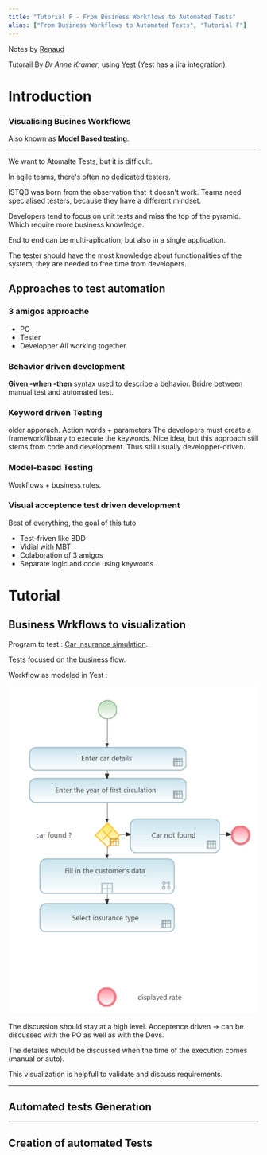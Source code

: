 ```yaml
---
title: "Tutorial F - From Business Workflows to Automated Tests"
alias: ["From Business Workflows to Automated Tests", "Tutorial F"]
---
```

Notes by [Renaud](people/Renaud.md)


Tutorail By _Dr Anne Kramer_,  using [Yest](https://marketplace.atlassian.com/apps/1221359/yest-agile-test-design-automation)
(Yest has a jira integration)
# Introduction

### Visualising Busines Workflows

Also known as **Model Based testing**.

---

We want to Atomalte Tests, but it is difficult.

In agile teams, there's often no dedicated testers.

ISTQB was born from the observation that it doesn't work. Teams need specialised testers, because they have a different mindset.

Developers tend to focus on unit tests and miss the top of the pyramid. Which require more business knowledge.

End to end can be multi-aplication, but also in a single application.

The tester should have the most knowledge about functionalities of the system, they are needed to free time from developers.

## Approaches to test automation

### 3 amigos approache
- PO
- Tester
- Developper
All working together.

### Behavior driven development

**Given -when -then** syntax used to describe a behavior.
Bridre between manual test and automated test.

### Keyword driven Testing
older apporach.
Action words + parameters
The developers must create a framework/library to execute the keywords.
Nice idea, but this approach still stems from code and development. Thus still usually developper-driven.

### Model-based Testing

Workflows + business rules.

### Visual acceptence test driven development

Best of everything, the goal of this tuto.

- Test-friven like BDD
- Vidial with MBT
- Colaboration of 3 amigos
- Separate logic and code using keywords.

# Tutorial

## Business Wrkflows to visualization

Program to test : [Car insurance simulation](https://eur03.safelinks.protection.outlook.com/?url=https%3A%2F%2Fdemo-simulator.herokuapp.com%2F&data=05%7C01%7Crenaud.pirson%40sfpd.fgov.be%7C714366dbeafb43409be208da4490f877%7C66c008a4b56549a993c9c1e64cad2e11%7C0%7C0%7C637897686686314826%7CUnknown%7CTWFpbGZsb3d8eyJWIjoiMC4wLjAwMDAiLCJQIjoiV2luMzIiLCJBTiI6Ik1haWwiLCJXVCI6Mn0%3D%7C3000%7C%7C%7C&sdata=xQzUXQDDltuNcoyZpnXcySON9rppRoKpXjZFhbQl%2Brk%3D&reserved=0).

Tests focused on the business flow. 

Workflow as modeled in Yest :

![](Pasted%20image%2020220607100248.png)


The discussion should stay at a high level. Acceptence driven -> can be discussed with the PO as well as with the Devs.

The detailes whould be discussed when the time of the execution comes (manual or auto). 

This visualization is helpfull to validate and discuss requirements.



---
## Automated tests Generation



---
## Creation of automated Tests


